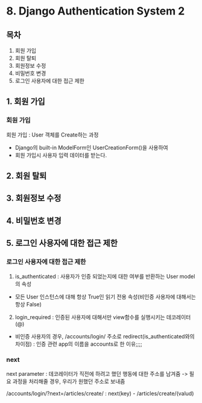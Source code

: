 # 8. Django Authentication System 2

## 목차 
1. 회원 가입
2. 회원 탈퇴
3. 회원정보 수정
4. 비밀번호 변경
5. 로그인 사용자에 대한 접근 제한

## 1. 회원 가입
### 회원 가입
회원 가입 : User 객체를 Create하는 과정
- Django의 built-in ModelForm인 UserCreationForm()을 사용하여
- 회원 가입시 사용자 입력 데이터를 받는다.
## 2. 회원 탈퇴

## 3. 회원정보 수정

## 4. 비밀번호 변경

## 5. 로그인 사용자에 대한 접근 제한
### 로그인 사용자에 대한 접근 제한
1. is_authenticated : 사용자가 인증 되었는지에 대한 여부를 반환하는 User model의 속성
- 모든 User 인스턴스에 대해 항상 True인 읽기 전용 속성(비인증 사용자에 대해서는 항상 False)
2. login_required : 인증된 사용자에 대해서만 view함수를 실행시키는 데코레이터(@)
- 비인증 사용자의 경우, /accounts/login/ 주소로 redirect(is_authenticated와의 차이점) : 인증 관련 app의 이름을 accounts로 한 이유;;;;

### next
next parameter : 데코레이터가 직전에 하려고 했던 행동에 대한 주소를 남겨줌 -> 필요 과정을 처리해줄 경우, 우리가 원했던 주소로 보내줌

/accounts/login/?next=/articles/create/ : next(key) - /articles/create/(valud)